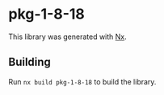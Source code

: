 # pkg-1-8-18

This library was generated with [Nx](https://nx.dev).

## Building

Run `nx build pkg-1-8-18` to build the library.
